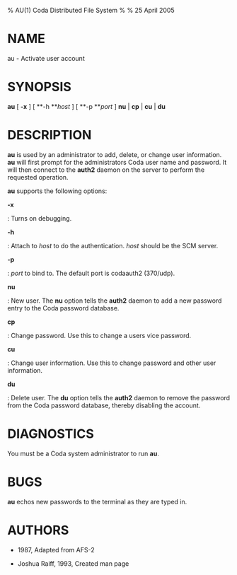 % AU(1) Coda Distributed File System
%
% 25 April 2005

NAME
====

au - Activate user account

SYNOPSIS
========

**au** \[ **-x** \] \[ **-h ***host* \] \[ **-p ***port* \] **nu** \| **cp**
\| **cu** \| **du**

DESCRIPTION
===========

**au** is used by an administrator to add, delete, or change user
information. **au** will first prompt for the administrators Coda user
name and password. It will then connect to the **auth2** daemon on the
server to perform the requested operation.

**au** supports the following options:

**-x**

:   Turns on debugging.

**-h**

:   Attach to *host* to do the authentication. *host* should be the SCM
    server.

**-p**

:   *port* to bind to. The default port is codaauth2 (370/udp).

**nu**

:   New user. The **nu** option tells the **auth2** daemon to add a new
    password entry to the Coda password database.

**cp**

:   Change password. Use this to change a users vice password.

**cu**

:   Change user information. Use this to change password and other user
    information.

**du**

:   Delete user. The **du** option tells the **auth2** daemon to remove
    the password from the Coda password database, thereby disabling the
    account.

DIAGNOSTICS
===========

You must be a Coda system administrator to run **au**.

BUGS
====

**au** echos new passwords to the terminal as they are typed in.

AUTHORS
=======

* 1987, Adapted from AFS-2

* Joshua Raiff, 1993, Created man page
